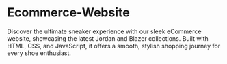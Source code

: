 # Ecommerce-Website
Discover the ultimate sneaker experience with our sleek eCommerce website, showcasing the latest Jordan and Blazer collections. 
Built with HTML, CSS, and JavaScript, it offers a smooth, stylish shopping journey for every shoe enthusiast.
